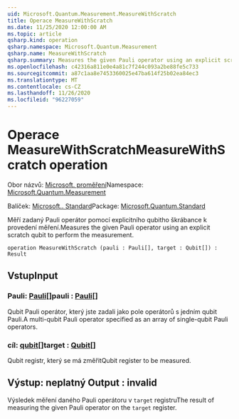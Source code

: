 ```yaml
---
uid: Microsoft.Quantum.Measurement.MeasureWithScratch
title: Operace MeasureWithScratch
ms.date: 11/25/2020 12:00:00 AM
ms.topic: article
qsharp.kind: operation
qsharp.namespace: Microsoft.Quantum.Measurement
qsharp.name: MeasureWithScratch
qsharp.summary: Measures the given Pauli operator using an explicit scratch qubit to perform the measurement.
ms.openlocfilehash: c42316a811e0e4a81c7f244c093a2be88fe5c733
ms.sourcegitcommit: a87c1aa8e7453360025e47ba614f25b02ea84ec3
ms.translationtype: MT
ms.contentlocale: cs-CZ
ms.lasthandoff: 11/26/2020
ms.locfileid: "96227059"
---
```

# <a name="measurewithscratch-operation"></a><span data-ttu-id="71f1b-102">Operace MeasureWithScratch</span><span class="sxs-lookup"><span data-stu-id="71f1b-102">MeasureWithScratch operation</span></span>

<span data-ttu-id="71f1b-103">Obor názvů: [Microsoft. proměření](xref:Microsoft.Quantum.Measurement)</span><span class="sxs-lookup"><span data-stu-id="71f1b-103">Namespace: [Microsoft.Quantum.Measurement](xref:Microsoft.Quantum.Measurement)</span></span>

<span data-ttu-id="71f1b-104">Balíček: [Microsoft.. Standard](https://nuget.org/packages/Microsoft.Quantum.Standard)</span><span class="sxs-lookup"><span data-stu-id="71f1b-104">Package: [Microsoft.Quantum.Standard](https://nuget.org/packages/Microsoft.Quantum.Standard)</span></span>


<span data-ttu-id="71f1b-105">Měří zadaný Pauli operátor pomocí explicitního qubitho škrábance k provedení měření.</span><span class="sxs-lookup"><span data-stu-id="71f1b-105">Measures the given Pauli operator using an explicit scratch qubit to perform the measurement.</span></span>

```qsharp
operation MeasureWithScratch (pauli : Pauli[], target : Qubit[]) : Result
```


## <a name="input"></a><span data-ttu-id="71f1b-106">Vstup</span><span class="sxs-lookup"><span data-stu-id="71f1b-106">Input</span></span>

### <a name="pauli--pauli"></a><span data-ttu-id="71f1b-107">Pauli: [Pauli](xref:microsoft.quantum.lang-ref.pauli)[]</span><span class="sxs-lookup"><span data-stu-id="71f1b-107">pauli : [Pauli](xref:microsoft.quantum.lang-ref.pauli)[]</span></span>

<span data-ttu-id="71f1b-108">Qubit Pauli operátor, který jste zadali jako pole operátorů s jedním qubit Pauli.</span><span class="sxs-lookup"><span data-stu-id="71f1b-108">A multi-qubit Pauli operator specified as an array of single-qubit Pauli operators.</span></span>


### <a name="target--qubit"></a><span data-ttu-id="71f1b-109">cíl: [qubit](xref:microsoft.quantum.lang-ref.qubit)[]</span><span class="sxs-lookup"><span data-stu-id="71f1b-109">target : [Qubit](xref:microsoft.quantum.lang-ref.qubit)[]</span></span>

<span data-ttu-id="71f1b-110">Qubit registr, který se má změřit</span><span class="sxs-lookup"><span data-stu-id="71f1b-110">Qubit register to be measured.</span></span>



## <a name="output--__invalidresult__"></a><span data-ttu-id="71f1b-111">Výstup: __neplatný <Result>__</span><span class="sxs-lookup"><span data-stu-id="71f1b-111">Output : __invalid<Result>__</span></span>

<span data-ttu-id="71f1b-112">Výsledek měření daného Pauli operátoru v `target` registru</span><span class="sxs-lookup"><span data-stu-id="71f1b-112">The result of measuring the given Pauli operator on the `target` register.</span></span>